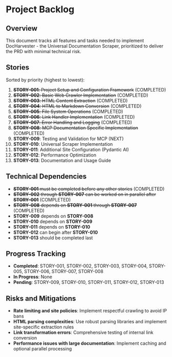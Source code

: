 # Project Backlog

## Overview
This document tracks all features and tasks needed to implement DocHarvester - the Universal Documentation Scraper, prioritized to deliver the PRD with minimal technical risk.

## Stories
Sorted by priority (highest to lowest):

1. ~~**STORY-001**: Project Setup and Configuration Framework~~ (COMPLETED)
2. ~~**STORY-002**: Basic Web Crawler Implementation~~ (COMPLETED)
3. ~~**STORY-003**: HTML Content Extraction~~ (COMPLETED)
4. ~~**STORY-004**: HTML to Markdown Conversion~~ (COMPLETED)
5. ~~**STORY-005**: File System Operations~~ (COMPLETED)
6. ~~**STORY-006**: Link Handler Implementation~~ (COMPLETED)
7. ~~**STORY-007**: Error Handling and Logging~~ (COMPLETED)
8. ~~**STORY-008**: MCP Documentation Specific Implementation~~ (COMPLETED)
9. **STORY-009**: Testing and Validation for MCP (NEXT)
10. **STORY-010**: Universal Scraper Implementation
11. **STORY-011**: Additional Site Configuration (Pydantic AI)
12. **STORY-012**: Performance Optimization
13. **STORY-013**: Documentation and Usage Guide

## Technical Dependencies
- ~~**STORY-001** must be completed before any other stories~~ (COMPLETED)
- ~~**STORY-002** through **STORY-007** can be worked on in parallel after **STORY-001**~~ (COMPLETED)
- ~~**STORY-008** depends on **STORY-001** through **STORY-007**~~ (COMPLETED)
- **STORY-009** depends on **STORY-008**
- **STORY-010** depends on **STORY-009**
- **STORY-011** depends on **STORY-010**
- **STORY-012** can begin after **STORY-010**
- **STORY-013** should be completed last

## Progress Tracking
- **Completed**: STORY-001, STORY-002, STORY-003, STORY-004, STORY-005, STORY-006, STORY-007, STORY-008
- **In Progress**: None
- **Pending**: STORY-009, STORY-010, STORY-011, STORY-012, STORY-013

## Risks and Mitigations
- **Rate limiting and site policies**: Implement respectful crawling to avoid IP bans
- **HTML parsing complexities**: Use robust parsing libraries and implement site-specific extraction rules
- **Link transformation errors**: Comprehensive testing of internal link conversion
- **Performance issues with large documentation**: Implement caching and optional parallel processing 